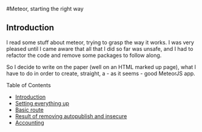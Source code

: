 #Meteor, starting the right way

Introduction
------------

I read some stuff about meteor, trying to grasp the way it works. I was very pleased until I came aware that all that I did so far was unsafe, and I had to refactor the code and remove some packages to follow along. 

So I decide to write on the paper (well on an HTML marked up page), what I have to do in order to create, straight, a  - as it seems - good MeteorJS app.

Table of Contents
  * [Introduction](#introduction)
  * [Setting everything up](#setting-everything-up)
  * [Basic route](basic_routes.md)
  * [Result of removing autopublish and insecure](autopublish_insecure.md)
  * [Accounting](accounting.md)




















